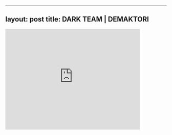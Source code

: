 

---
layout: post
title: DARK TEAM | DEMAKTORI
---


<iframe width="420" height="315" src="http://www.youtube.com/embed/sbzWokzUoto" frameborder="0" allowfullscreen></iframe>


